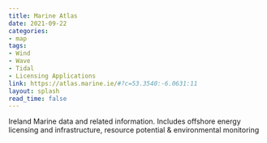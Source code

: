 ```yaml
---
title: Marine Atlas
date: 2021-09-22
categories:
- map
tags:
- Wind
- Wave
- Tidal
- Licensing Applications
link: https://atlas.marine.ie/#?c=53.3540:-6.0631:11
layout: splash
read_time: false
---
```

Ireland Marine data and related information.  Includes offshore energy licensing and infrastructure, resource potential & environmental monitoring

